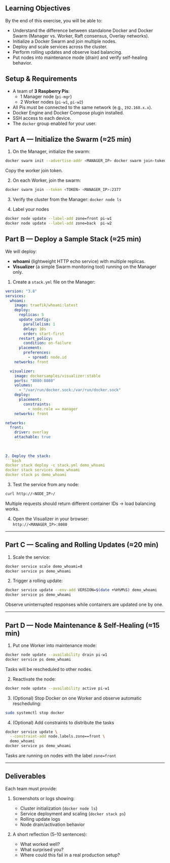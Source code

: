 ## **Learning Objectives**

By the end of this exercise, you will be able to:
- Understand the difference between standalone Docker and Docker Swarm (Manager vs. Worker, Raft consensus, Overlay networks).
- Initialize a Docker Swarm and join multiple nodes.
- Deploy and scale services across the cluster.
- Perform rolling updates and observe load balancing.
- Put nodes into maintenance mode (drain) and verify self-healing behavior.

## **Setup & Requirements**

- A team of **3 Raspberry Pis**:
    - 1 Manager node (`pi-mgr`)
    - 2 Worker nodes (`pi-w1`, `pi-w2`)
- All Pis must be connected to the same network (e.g., `192.168.x.x`).
- Docker Engine and Docker Compose plugin installed.
- SSH access to each device.
- The `docker` group enabled for your user.

## **Part A — Initialize the Swarm (≈25 min)**

1. On the Manager, initialize the swarm:
```bash 
docker swarm init --advertise-addr <MANAGER_IP> docker swarm join-token worker
```

Copy the worker join token.

2. On each Worker, join the swarm:
```bash 
docker swarm join --token <TOKEN> <MANAGER_IP>:2377
```

3. Verify the cluster from the Manager:
	`docker node ls`
	
4. Label your nodes
```bash 
docker node update --label-add zone=front pi-w1
docker node update --label-add zone=back  pi-w2
```

## **Part B — Deploy a Sample Stack (≈25 min)**

We will deploy:
- **whoami** (lightweight HTTP echo service) with multiple replicas.
- **Visualizer** (a simple Swarm monitoring tool) running on the Manager only.

1. Create a `stack.yml` file on the Manager:
```yaml
version: "3.8"
services:
  whoami:
    image: traefik/whoami:latest
    deploy:
      replicas: 5
      update_config:
        parallelism: 1
        delay: 10s
        order: start-first
      restart_policy:
        condition: on-failure
      placement:
        preferences:
          - spread: node.id
    networks: front

  visualizer:
    image: dockersamples/visualizer:stable
    ports: "8080:8080"
    volumes:
      - "/var/run/docker.sock:/var/run/docker.sock"
    deploy:
      placement:
        constraints:
          - node.role == manager
    networks: front

networks:
  front:
    driver: overlay
    attachable: true
    ```
    
    
2. Deploy the stack:
```bash
docker stack deploy -c stack.yml demo_whoami 
docker stack services demo_whoami
docker stack ps demo_whoami
```
    
3. Test the service from any node:
```bash
curl http://<NODE_IP>/
```
    
Multiple requests should return different container IDs → load balancing works.
    
4. Open the Visualizer in your browser:  
`http://<MANAGER_IP>:8080`
    

---

## **Part C — Scaling and Rolling Updates (≈20 min)**

1. Scale the service:
```bash
docker service scale demo_whoami=8 
docker service ps demo_whoami
```
    
2. Trigger a rolling update:
```bash
docker service update --env-add VERSION=$(date +%H%M%S) demo_whoami
docker service ps demo_whoami
```
    
Observe uninterrupted responses while containers are updated one by one.


---

## **Part D — Node Maintenance & Self-Healing (≈15 min)**

1. Put one Worker into maintenance mode:
```bash 
docker node update --availability drain pi-w1
docker service ps demo_whoami
```

Tasks will be rescheduled to other nodes.
    
2. Reactivate the node:
    
```bash 
docker node update --availability active pi-w1
```
    
3. (Optional) Stop Docker on one Worker and observe automatic rescheduling:
    
```bash 
sudo systemctl stop docker
```
    
4. (Optional) Add constraints to distribute the tasks

```bash
docker service update \
  --constraint-add node.labels.zone==front \
  demo_whoami
docker service ps demo_whoami
```

Tasks are running on nodes with the label `zone=front`

---

## **Deliverables**

Each team must provide:
1. Screenshots or logs showing:
    - Cluster initialization (`docker node ls`)
    - Service deployment and scaling (`docker stack ps`)
    - Rolling update logs
    - Node drain/activation behavior
        
2. A short reflection (5–10 sentences):
    - What worked well?
    - What surprised you?
    - Where could this fail in a real production setup?
